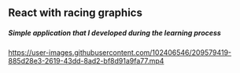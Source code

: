 ## React with racing graphics
##### Simple application that I developed during the learning process

https://user-images.githubusercontent.com/102406546/209579419-885d28e3-2619-43dd-8ad2-bf8d91a9fa77.mp4
